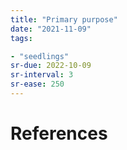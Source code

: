 ```yaml
---
title: "Primary purpose"
date: "2021-11-09"
tags:

- "seedlings"
sr-due: 2022-10-09
sr-interval: 3
sr-ease: 250
---
```




# References

